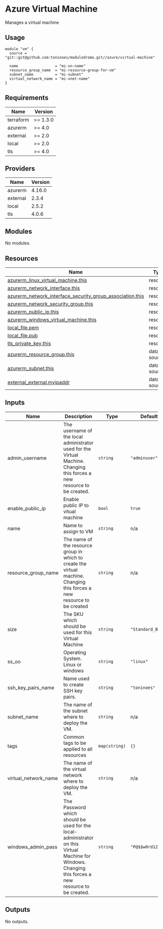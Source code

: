 # Azure Virtual Machine

Manages a virtual machine

## Usage

```hcl
module "vm" {
  source = "git::git@github.com:toninoes/modulodromo.git//azure/virtual-machine"

  name                 = "mi-vn-name"
  resource_group_name  = "mi-resource-group-for-vm"
  subnet_name          = "mi-subnet"
  virtual_network_name = "mi-vnet-name"
}
```

## Requirements

| Name | Version |
|------|---------|
| terraform | >= 1.3.0 |
| azurerm | >= 4.0 |
| external | >= 2.0 |
| local | >= 2.0 |
| tls | >= 4.0 |

## Providers

| Name | Version |
|------|---------|
| azurerm | 4.16.0 |
| external | 2.3.4 |
| local | 2.5.2 |
| tls | 4.0.6 |

## Modules

No modules.

## Resources

| Name | Type |
|------|------|
| [azurerm_linux_virtual_machine.this](https://registry.terraform.io/providers/hashicorp/azurerm/latest/docs/resources/linux_virtual_machine) | resource |
| [azurerm_network_interface.this](https://registry.terraform.io/providers/hashicorp/azurerm/latest/docs/resources/network_interface) | resource |
| [azurerm_network_interface_security_group_association.this](https://registry.terraform.io/providers/hashicorp/azurerm/latest/docs/resources/network_interface_security_group_association) | resource |
| [azurerm_network_security_group.this](https://registry.terraform.io/providers/hashicorp/azurerm/latest/docs/resources/network_security_group) | resource |
| [azurerm_public_ip.this](https://registry.terraform.io/providers/hashicorp/azurerm/latest/docs/resources/public_ip) | resource |
| [azurerm_windows_virtual_machine.this](https://registry.terraform.io/providers/hashicorp/azurerm/latest/docs/resources/windows_virtual_machine) | resource |
| [local_file.pem](https://registry.terraform.io/providers/hashicorp/local/latest/docs/resources/file) | resource |
| [local_file.pub](https://registry.terraform.io/providers/hashicorp/local/latest/docs/resources/file) | resource |
| [tls_private_key.this](https://registry.terraform.io/providers/hashicorp/tls/latest/docs/resources/private_key) | resource |
| [azurerm_resource_group.this](https://registry.terraform.io/providers/hashicorp/azurerm/latest/docs/data-sources/resource_group) | data source |
| [azurerm_subnet.this](https://registry.terraform.io/providers/hashicorp/azurerm/latest/docs/data-sources/subnet) | data source |
| [external_external.myipaddr](https://registry.terraform.io/providers/hashicorp/external/latest/docs/data-sources/external) | data source |

## Inputs

| Name | Description | Type | Default | Required |
|------|-------------|------|---------|:--------:|
| admin\_username | The username of the local administrator used for the Virtual Machine. Changing this forces a new resource to be created. | `string` | `"adminuser"` | no |
| enable\_public\_ip | Enable public IP to vitual machine | `bool` | `true` | no |
| name | Name to assign to VM | `string` | n/a | yes |
| resource\_group\_name | The name of the resource group in which to create the virtual machine. Changing this forces a new resource to be created | `string` | n/a | yes |
| size | The SKU which should be used for this Virtual Machine | `string` | `"Standard_B2s"` | no |
| ss\_oo | Operating System. Linux or windows | `string` | `"linux"` | no |
| ssh\_key\_pairs\_name | Name used to create SSH key pairs. | `string` | `"toninoes"` | no |
| subnet\_name | The name of the subnet where to deploy the VM. | `string` | n/a | yes |
| tags | Common tags to be applied to all resources | `map(string)` | `{}` | no |
| virtual\_network\_name | The name of the virtual network where to deploy the VM. | `string` | n/a | yes |
| windows\_admin\_pass | The Password which should be used for the local-administrator on this Virtual Machine for Windows. Changing this forces a new resource to be created. | `string` | `"P@$$w0rd1234!"` | no |

## Outputs

No outputs.
